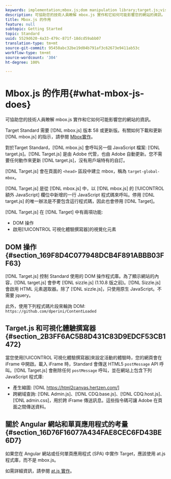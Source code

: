 ```yaml
---
keywords: implementation;mbox.js;dom manipulation library;target.js;visual experience composer;iframe;angular sites;single page applications;single page app;SPA
description: 可協助您的技術人員瞭解 mbox.js 實作和它如何可能影響您的網站的資訊。
title: Mbox.js 的作用
feature: null
subtopic: Getting Started
topic: Standard
uuid: 5529d620-4a33-479c-871f-18dcd59abb07
translation-type: tm+mt
source-git-commit: 95450abc32be19d04b791af3c62673e9411ab53c
workflow-type: tm+mt
source-wordcount: '304'
ht-degree: 100%

---
```



# Mbox.js 的作用{#what-mbox-js-does}

可協助您的技術人員瞭解 mbox.js 實作和它如何可能影響您的網站的資訊。

Target Standard 需要 [!DNL mbox.js] 版本 58 或更新版。有關如何下載和更新 [!DNL mbox.js] 的指示，請參閱 [Mbox實作](/help/c-implementing-target/c-implementing-target-for-client-side-web/t-mbox-download/mbox-download.md#task_4EAE26BB84FD4E1D858F411AEDF4B420)。

對於Target Standard，[!DNL mbox.js] 會呼叫另一個 JavaScript 檔案: [!DNL target.js]。[!DNL Target.js] 是由 Adobe 代管，也由 Adobe 自動更新。您不需要任何動作來更新 [!DNL target.js]，沒有用戶端特有的自訂。

[!DNL Target.js] 會在頁面的 `<head>` 區段中建立 mbox，稱為 `target-global-mbox`。

[!DNL Target.js] 是從 [!DNL mbox.js] 中，以 [!DNL mbox.js] 的 [!UICONTROL 額外 JavaScript] 欄位中新增的一行 JavaScript 程式碼來呼叫。停用 [!DNL target.js] 的唯一辦法是不要包含這行程式碼，因此也會停用 [!DNL Target]。

[!DNL Target.js] 在 [!DNL Target] 中有兩項功能:

* DOM 操作
* 啟用[!UICONTROL 可視化體驗撰寫器]的視覺化元素

## DOM 操作 {#section_169F8D4C077948DCB4F891ABBB03FF63}

[!DNL Target.js] 控制 Standard 使用的 DOM 操作程式庫。為了顯示網站的內容，[!DNL target.js] 會參考 [!DNL sizzle.js] (1.10.8 版之前)。[!DNL Sizzle.js] 會啟用 HTML 元素選取器。除了 [!DNL sizzle.js]，只使用原生 JavaScript。不需要 jquery。

此外，使用下列程式碼片段來輪詢 DOM:
`https://github.com/dperini/ContentLoaded`

## Target.js 和可視化體驗撰寫器 {#section_2B3FF6AC5B8D431C83D9EDCF53CB1472}

當您使用[!UICONTROL 可視化體驗撰寫器]來設定活動的體驗時，您的網頁會在 iFrame 中開啟。載入 iFrame 時，Standard 會傳送 HTML5 `postMessage` API 呼叫。[!DNL Target.js] 會刪除任何 `postMessage` 呼叫，並在網站上包含下列 JavaScript 程式庫:

* 產生縮圖: [!DNL https://html2canvas.hertzen.com/]
* 跨網域查詢: [!DNL Admin.js]、[!DNL CDQ.base.js]、[!DNL CDQ.host.js]、[!DNL admin.css]，用於跨 iFrame 傳送訊息。這些指令碼可讓 Adobe 在頁面之間傳送資料。

## 關於 Angular 網站和單頁應用程式的考量 {#section_16D76F16077A434FAE8CEC6FD43BE6D7}

如果您在 Angular 網站或任何單頁應用程式 (SPA) 中實作 Target，應該使用 at.js 程式庫，而不是 mbox.js。

如需詳細資訊，請參閱 [at.js 實作](/help/c-implementing-target/c-implementing-target-for-client-side-web/t-mbox-download/c-target-atjs-implementation/target-atjs-implementation.md#concept_8AC8D169E02944B1A547A0CAD97EAC17)。
